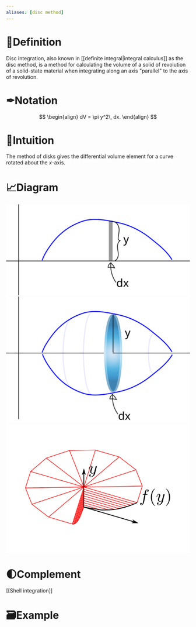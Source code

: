 ```yaml
---
aliases: [disc method]
---
```

# 📝Definition
Disc integration, also known in [[definite integral|integral calculus]] as the disc method, is a method for calculating the volume of a solid of revolution of a solid-state material when integrating along an axis "parallel" to the axis of revolution.
# ✒Notation
$$
\begin{align}
dV = \pi y^2\, dx.
\end{align}
$$

# 🧠Intuition
The method of disks gives the differential volume element for a curve rotated about the $x$-axis.
# 📈Diagram
![name|250](../assets/images_methoddisks2d.svg)
![name|250](../assets/images_methoddisks3d.svg)
![name](../assets/Disc_integration.svg)
# 🌓Complement
[[Shell integration]]
# 🗃Example
